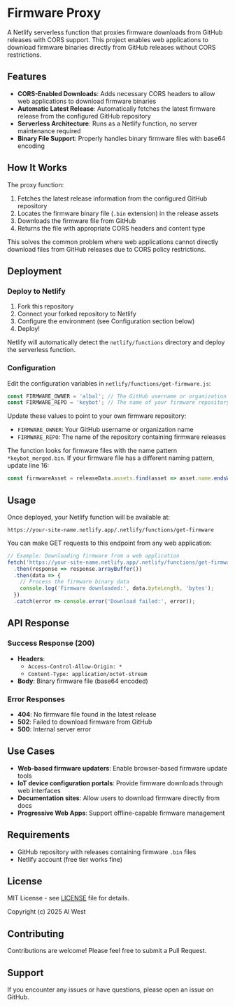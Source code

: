 # Firmware Proxy

A Netlify serverless function that proxies firmware downloads from GitHub releases with CORS support. This project enables web applications to download firmware binaries directly from GitHub releases without CORS restrictions.

## Features

- **CORS-Enabled Downloads**: Adds necessary CORS headers to allow web applications to download firmware binaries
- **Automatic Latest Release**: Automatically fetches the latest firmware release from the configured GitHub repository
- **Serverless Architecture**: Runs as a Netlify function, no server maintenance required
- **Binary File Support**: Properly handles binary firmware files with base64 encoding

## How It Works

The proxy function:
1. Fetches the latest release information from the configured GitHub repository
2. Locates the firmware binary file (`.bin` extension) in the release assets
3. Downloads the firmware file from GitHub
4. Returns the file with appropriate CORS headers and content type

This solves the common problem where web applications cannot directly download files from GitHub releases due to CORS policy restrictions.

## Deployment

### Deploy to Netlify

1. Fork this repository
2. Connect your forked repository to Netlify
3. Configure the environment (see Configuration section below)
4. Deploy!

Netlify will automatically detect the `netlify/functions` directory and deploy the serverless function.

### Configuration

Edit the configuration variables in `netlify/functions/get-firmware.js`:

```javascript
const FIRMWARE_OWNER = 'albal'; // The GitHub username or organization
const FIRMWARE_REPO = 'keybot'; // The name of your firmware repository
```

Update these values to point to your own firmware repository:
- `FIRMWARE_OWNER`: Your GitHub username or organization name
- `FIRMWARE_REPO`: The name of the repository containing firmware releases

The function looks for firmware files with the name pattern `*keybot_merged.bin`. If your firmware file has a different naming pattern, update line 16:

```javascript
const firmwareAsset = releaseData.assets.find(asset => asset.name.endsWith('keybot_merged.bin'));
```

## Usage

Once deployed, your Netlify function will be available at:

```
https://your-site-name.netlify.app/.netlify/functions/get-firmware
```

You can make GET requests to this endpoint from any web application:

```javascript
// Example: Downloading firmware from a web application
fetch('https://your-site-name.netlify.app/.netlify/functions/get-firmware')
  .then(response => response.arrayBuffer())
  .then(data => {
    // Process the firmware binary data
    console.log('Firmware downloaded:', data.byteLength, 'bytes');
  })
  .catch(error => console.error('Download failed:', error));
```

## API Response

### Success Response (200)

- **Headers**:
  - `Access-Control-Allow-Origin: *`
  - `Content-Type: application/octet-stream`
- **Body**: Binary firmware file (base64 encoded)

### Error Responses

- **404**: No firmware file found in the latest release
- **502**: Failed to download firmware from GitHub
- **500**: Internal server error

## Use Cases

- **Web-based firmware updaters**: Enable browser-based firmware update tools
- **IoT device configuration portals**: Provide firmware downloads through web interfaces
- **Documentation sites**: Allow users to download firmware directly from docs
- **Progressive Web Apps**: Support offline-capable firmware management

## Requirements

- GitHub repository with releases containing firmware `.bin` files
- Netlify account (free tier works fine)

## License

MIT License - see [LICENSE](LICENSE) file for details.

Copyright (c) 2025 Al West

## Contributing

Contributions are welcome! Please feel free to submit a Pull Request.

## Support

If you encounter any issues or have questions, please open an issue on GitHub.
